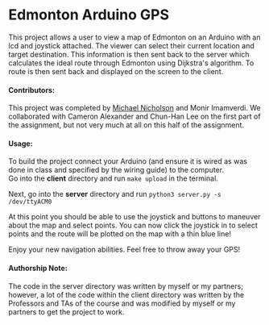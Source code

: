 # Edmonton Arduino GPS

This project allows a user to view a map of Edmonton on an Arduino with an lcd and joystick attached. The viewer can select their current location and target destination. This information is then sent back to the server which calculates the ideal route through Edmonton using Dijkstra's algorithm. To route is then sent back and displayed on the screen to the client.

#### Contributors:
This project was completed by [Michael Nicholson](https://github.com/mjnichol) and Monir Imamverdi. We collaborated with Cameron Alexander and Chun-Han Lee on the first part of the assignment, but not very much at all on this half of the assignment.

#### Usage:
To build the project connect your Arduino (and ensure it is wired as was done in class and specified by the wiring guide) to the computer.  
Go into the **client** directory and run `make upload` in the terminal.

Next, go into the **server** directory and run `python3 server.py -s /dev/ttyACM0`  

At this point you should be able to use the joystick and buttons to maneuver about the map and select points. You can now click the joystick in to select points and the route will be plotted on the map with a thin blue line!

Enjoy your new navigation abilities. Feel free to throw away your GPS! 

#### Authorship Note:

The code in the server directory was written by myself or my partners; however, a lot of the code within the client directory was written by the Professors and TAs of the course and was modified by myself or my partners to get the project to work.
